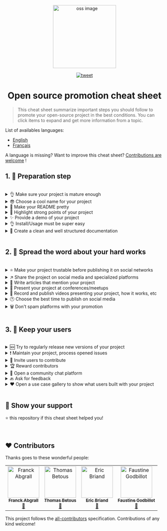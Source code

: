 <p align="center">
    <img alt="oss image" src="./imgs/zoss-logo.svg" height="200px" width="200px">
</p>

<p align="center">
  <a href="https://twitter.com/intent/tweet?text=How%20to%20promote%20your%20open-source%20projects%20@ZenikaOSS&url=https://github.com/zenika-open-source/open-source-promotion-cheat-sheet&hashtags=OpenSource,CheatSheet">
    <img alt="tweet" src="https://img.shields.io/twitter/url/https/twitter?label=Share%20on%20twitter&style=social" target="_blank" />
  </a>
</p>

<h1 align="center">Open source promotion cheat sheet </h1>


> This cheat sheet summarize important steps you should follow to promote your open-source project in the best conditions. You can click items to expand and get more information from a topic. 

List of availables languages:

- [English](./README.md)
- [Français](./README-fr.md)

A language is missing? Want to improve this cheat sheet? [Contributions are welcome](./CONTRIBUTING.md) !

## 1. 🎢 Preparation step

<br />

<details>
<summary>👌 Make sure your project is mature enough</summary>
<p>

> Your project must be stable enough with minimum viables features in order to hook users.

</p>
</details>

<details>
<summary>😎 Choose a cool name for your project</summary>
<p>

> Choose a name users can easily remember.

</p>
</details>

<details>
<summary>💅 Make your README pretty</summary>
<p>

> README is the first thing your vistors will see. Make it simple, pretty and easy to read. [Here is a list of beautiful READMEs](https://github.com/matiassingers/awesome-readme).

</p>
</details>

<details>
<summary>💪 Highlight strong points of your project </summary>
<p>

> Identify your project strengths and make sure visitors see them first.

</p>
</details>

<details>
<summary>✨ Provide a demo of your project</summary>
<p>

> Vistors will want to quickly understand the purpose of your project, how it works and how to use it. Providing a demo is the best way to satisfy users. It could be:
>
>  - An animated GIF demonstrating how your project works
>  - A link to a live demo

</p>
</details>

<details>
<summary>👌 Install/Usage must be super easy</summary>
<p>

> You'll probably lose visitors if your project is not user friendly.

</p>
</details>

<details>
<summary>📘 Create a clean and well structured documentation</summary>
<p>

> Creating a good documentation is probably the most important step. If you have a small documentation, you can include it within your README. Otherwise, you should probably host it in a separate website. Some open-source projects like [vuepress](https://v1.vuepress.vuejs.org) can help you creating clean documentations in a simple way.

 </p>
</details>

<br />

## 2. 📢 Spread the word about your hard works

<br />

<details>
<summary>⭐ Make your project trustable before publishing it on social networks</summary>
<p>

> Most visitors will check how many stars the project has before considering using it. A minimum amount of stars makes your project more trustable than a project with zero stars. This is why you should ask people you know to support your project before doing a public announcement on social media.

</p>
</details>

<details>
<summary>↗️ Share the project on social media and specialized platforms</summary>
<p>

> Tell the world about your awesome work! Publish on social media and specialized platforms:
>
> - [Twitter](https://twitter.com)
> - [Linkedin](https://www.linkedin.com/)
> - [Facebook](https://www.facebook.com/)
> - [Reddit](https://www.reddit.com/)
> - [Dev.to](https://dev.to/)
> - [Lobsters](https://lobste.rs/)
> - [Hacker News](https://news.ycombinator.com/)
> - [Product Hunt](https://www.producthunt.com/)
> - [Beta page](https://betapage.co/)
> - [Human Coders](https://news.humancoders.com/)

</p>
</details>

<details>
<summary>📃 Write articles that mention your project</summary>
<p>

> Write articles about your project. Purpose can be the technical stack you used, how your project works, problems you encountered, etc. Post to publishing platforms:
>
> - [medium](https://medium.com/)
> - [dev.to](https://dev.to/)
</p>
</details>

<details>
<summary>🎤 Present your project at conferences/meetups</summary>
<p>

> Presenting your project at conferences or meetups is a good way to improve its visibility.

</p>
</details>

<details>
<summary>🎥 Record and publish videos presenting your project, how it works, etc
</summary>
<p>

> Recording a video is not an easy exercise. However it's probably the most efficient way to make your project famous.

</p>
</details>

<details>
<summary>🕐 Choose the best time to publish on social media</summary>
<p>

> Don't publish during holidays period or weekends. Usually the best time to publish on social networks is mid-week.

</p>
</details>

<details>
<summary>🗑 Don't spam platforms with your promotion</summary>
<p>

> Don't publish twice on the same platform. It will be considered as spam and might cause bad publicity for your project.

</p>
</details>

<br />

## 3. 🤝 Keep your users

<br />

<details>
<summary>🆕 Try to regularly release new versions of your project</summary>
<p>

> Maintain and improve your project with new releases and generate changelogs.

</p>
</details>

<details>
<summary>❗ Maintain your project, process opened issues</summary>
<p>

> Do not let opened issues without response. Be nice with people that took time to open issues 😉

</p>
</details>

<details>
<summary>🙏 Invite users to contribute</summary>
<p>

> A healthy project is a project with a community and contributors. Let your users know that you need help by tagging some issues with `contribution welcome` or `good first issue` labels. [See github labels](https://help.github.com/en/articles/about-labels).

</p>
</details>

<details>
<summary>🏆 Reward contributors</summary>
<p>

> Be nice with people that helped you! Some open-source projects like [gatsby](https://github.com/gatsbyjs/gatsby) reward contributors with goodies. If you can't afford that, do a public post (on twitter or other platforms) about the contribution and mention the author ([here is an example of public thanks](https://twitter.com/FranckAbgrall/status/1139470547492978688)). Open a `Contributors` section in your README to publicly thanks them (ex: [vuepress contributors section](https://github.com/vuejs/vuepress#code-contributors)). You can also showcase them on your project documentation/website (ex: [Rythm.js demo page](https://okazari.github.io/Rythm.js/))

</p>
</details>

<details>
<summary>💬 Open a community chat platform</summary>
<p>

> Github issues are not always the best way to communicate with your users. If necessary, you can use chat platforms to discuss with them:
>
> - [Discord](https://discordapp.com)
> - [Slack](https://slack.com)
> - [Gitter](https://gitter.im/)

</p>
</details>

<details>
<summary>🔙 Ask for feedback</summary>
<p>

> User feedback is the best way to improve your project. They probably have features and ideas that could make your project better.

</p>
</details>

<details>
<summary>❤️ Open a use case gallery to show what users built with your project</summary>
<p>

> Visitors will trust your project if they see concrete use case and success stories (ex: [vuepress gallery](https://vuepress.gallery/)).

</p>
</details>

<br />

## 🙏 Show your support

⭐️ this repository if this cheat sheet helped you!

<br />

## ❤️ Contributors

Thanks goes to these wonderful people:

<!-- ALL-CONTRIBUTORS-LIST:START - Do not remove or modify this section -->
<!-- prettier-ignore -->
<table>
  <tr>
    <td align="center"><a href="https://www.franck-abgrall.me/"><img src="https://avatars3.githubusercontent.com/u/9840435?v=4" width="100px;" alt="Franck Abgrall"/><br /><sub><b>Franck Abgrall</b></sub></a><br /><a href="https://github.com/zenika-open-source/open-source-promotion-cheat-sheet/commits?author=kefranabg" title="Documentation">📖</a></td>
    <td align="center"><a href="https://github.com/tbetous"><img src="https://avatars3.githubusercontent.com/u/4435536?v=4" width="100px;" alt="Thomas Betous"/><br /><sub><b>Thomas Betous</b></sub></a><br /><a href="https://github.com/zenika-open-source/open-source-promotion-cheat-sheet/commits?author=tbetous" title="Documentation">📖</a></td>
    <td align="center"><a href="https://github.com/ebriand"><img src="https://avatars1.githubusercontent.com/u/1011902?v=4" width="100px;" alt="Eric Briand"/><br /><sub><b>Eric Briand</b></sub></a><br /><a href="https://github.com/zenika-open-source/open-source-promotion-cheat-sheet/commits?author=ebriand" title="Documentation">📖</a></td>
    <td align="center"><a href="https://github.com/FofoDev"><img src="https://avatars0.githubusercontent.com/u/27639429?v=4" width="100px;" alt="Faustine Godbillot"/><br /><sub><b>Faustine Godbillot</b></sub></a><br /><a href="https://github.com/zenika-open-source/open-source-promotion-cheat-sheet/commits?author=FofoDev" title="Documentation">📖</a></td>
  </tr>
</table>

<!-- ALL-CONTRIBUTORS-LIST:END -->

This project follows the [all-contributors](https://github.com/all-contributors/all-contributors) specification. Contributions of any kind welcome!
